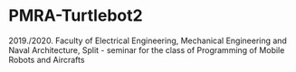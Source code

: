 # PMRA-Turtlebot2
2019./2020. Faculty of Electrical Engineering, Mechanical Engineering and Naval Architecture, Split - seminar for the class of Programming of Mobile Robots and Aircrafts
